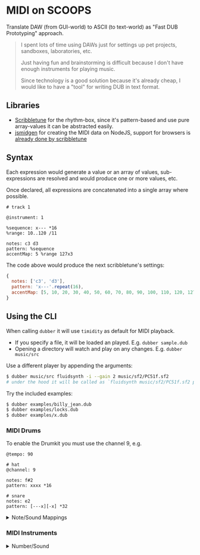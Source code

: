# MIDI on SCOOPS

Translate DAW (from GUI-world) to ASCII (to text-world) as "Fast DUB Prototyping" approach.

> I spent lots of time using DAWs just for settings up pet projects, sandboxes, laboratories, etc.
>
> Just having fun and brainstorming is difficult because I don't have enough instruments for playing music.
>
> Since technology is a good solution because it's already cheap, I would like to have a "tool" for writing DUB in text format.

## Libraries

- [Scribbletune](https://github.com/walmik/scribbletune) for the rhythm-box, since it's pattern-based and use pure array-values it can be abstracted easily.
- [jsmidgen](https://github.com/dingram/jsmidgen) for creating the MIDI data on NodeJS, support for browsers is [already done by scribbletune](https://scribbletune.com/documentation/browser/browser-clip)

## Syntax

Each expression would generate a value or an array of values, sub-expressions are resolved and would produce one or more values, etc.

Once declared, all expressions are concatenated into a single array where possible.

    # track 1

    @instrument: 1

    %sequence: x--- *16
    %range: 10..120 /11

    notes: c3 d3
    pattern: %sequence
    accentMap: 5 %range 127x3

The code above would produce the next scribbletune's settings:

```js
{
  notes: ['c3', 'd3'],
  pattern: 'x---'.repeat(16),
  accentMap: [5, 10, 20, 30, 40, 50, 60, 70, 80, 90, 100, 110, 120, 127, 127, 127],
}
```

## Using the CLI

When calling `dubber` it will use `timidity` as default for MIDI playback.

- If you specify a file, it will be loaded an played. E.g. `dubber sample.dub`
- Opening a directory will watch and play on any changes. E.g. `dubber music/src`

Use a different player by appending the arguments:

```bash
$ dubber music/src fluidsynth -i --gain 2 music/sf2/PC51f.sf2
# under the hood it will be called as `fluidsynth music/sf2/PC51f.sf2 path/to/generated_midi_file.mid`
```

Try the included examples:

```bash
$ dubber examples/billy_jean.dub
$ dubber examples/locks.dub
$ dubber examples/x.dub
```

### MIDI Drums

To enable the Drumkit you must use the channel 9, e.g.

```
@tempo: 90

# hat
@channel: 9

notes: f#2
pattern: xxxx *16

# snare
notes: e2
pattern: [---x][-x] *32
```

<details>
<summary>Note/Sound Mappings</summary>

- `d1` &mdash; Heart Bit
- `d#1` &mdash; Zap
- `g1` &mdash; Stick
- `a1` &mdash; Side Stick
- `a#1` &mdash; Ring Bell
- `b1` &mdash; Acoustic Bass Drum
- `c2` &mdash; Bass Drum 1
- `c#2` &mdash; Side Stick
- `d2` &mdash; Acoustic Snare
- `d#2` &mdash; Hand Clap
- `e2` &mdash; Electric Snare
- `f2` &mdash; Low Floor Tom
- `f#2` &mdash; Closed Hi Hat
- `g2` &mdash; High Floor Tom
- `g#2` &mdash; Pedal Hi-Hat
- `a2` &mdash; Low Tom
- `a#2` &mdash; Open Hi-Hat
- `b2` &mdash; Low-Mid Tom
- `c3` &mdash; Hi-Mid Tom
- `c#3` &mdash; Crash Cymbal 1
- `d3` &mdash; High Tom
- `d#3` &mdash; Ride Cymbal 1
- `e3` &mdash; Chinese Cymbal
- `f3` &mdash; Ride Bell
- `f#3` &mdash; Tambourine
- `g3` &mdash; Splash Cymbal
- `g#3` &mdash; Cowbell
- `a3` &mdash; Crash Cymbal 2
- `a#3` &mdash; Vibraslap
- `b3` &mdash; Ride Cymbal 2
- `c4` &mdash; Hi Bongo
- `c#4` &mdash; Low Bongo
- `d4` &mdash; Mute Hi Conga
- `d#4` &mdash; Open Hi Conga
- `e4` &mdash; Low Conga
- `f4` &mdash; High Timbale
- `f#4` &mdash; Low Timbale
- `g4` &mdash; High Agogo
- `g#4` &mdash; Low Agogo
- `a4` &mdash; Cabasa
- `a#4` &mdash; Maracas
- `b4` &mdash; Short Whistle
- `c5` &mdash; Long Whistle
- `c#5` &mdash; Short Guiro
- `d5` &mdash; Long Guiro
- `d#5` &mdash; Claves
- `e5` &mdash; Hi Wood Block
- `f5` &mdash; Low Wood Block
- `f#5` &mdash; Mute Cuica
- `g5` &mdash; Open Cuica
- `g#5` &mdash; Mute Triangle
- `a5` &mdash; Open Triangle
- `a#5` &mdash; Cabasa 2
- `c6` &mdash; Curtain

</details>

### MIDI Instruments

<details>
<summary>Number/Sound</summary>

- `0-7` &mdash; Piano
- `8-15` &mdash; Chromatic Percussion
- `16-23` &mdash; Organ
- `24-31` &mdash; Guitar
- `32-39` &mdash; Bass
- `40-47` &mdash; Strings
- `48-55` &mdash; Ensemble
- `56-63` &mdash; Brass
- `64-71` &mdash; Reed
- `72-79` &mdash; Pipe
- `80-87` &mdash; Synth Lead
- `88-95` &mdash; Synth Pad
- `96-103` &mdash; Synth Effects
- `104-111` &mdash; Ethnic
- `112-119` &mdash; Percussive
- `120-127` &mdash; Sound Effects

</details>
